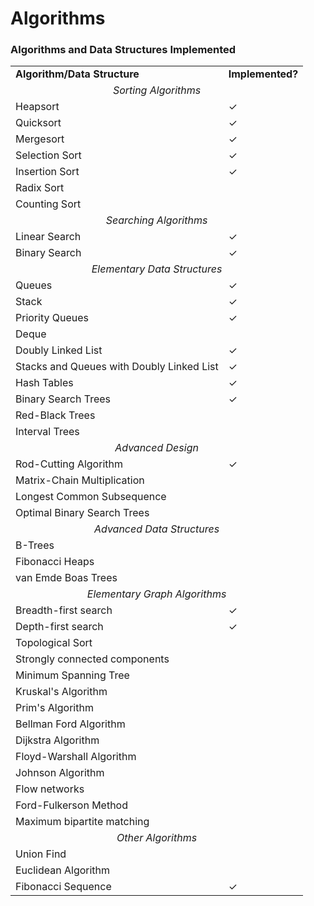 # Algorithms
### Algorithms and Data Structures Implemented

<table>
    <tr>
        <td><b>Algorithm/Data Structure</b></td>
        <td><b>Implemented?</b></td>
    </tr>
    <tr>
        <td colspan="2" align="center"><i>Sorting Algorithms</i></td>
    </tr>
    <tr>
        <td>Heapsort</td>
        <td>✓</td>
    </tr>
    <tr>
        <td>Quicksort</td>
        <td>✓</td>
    </tr>
    <tr>
        <td>Mergesort</td>
        <td>✓</td>
    </tr>
    <tr>
        <td>Selection Sort</td>
        <td>✓</td>
    </tr>
    <tr>
        <td>Insertion Sort</td>
        <td>✓</td>
    </tr>
    <tr>
        <td>Radix Sort</td>
        <td>&nbsp;</td>
    </tr>
    <tr>
        <td>Counting Sort</td>
        <td>&nbsp;</td>
    </tr>
    <tr>
        <td colspan="2" align="center"><i>Searching Algorithms</i></td>
    </tr>
    <tr>
        <td>Linear Search</td>
        <td>✓</td>
    </tr>
    <tr>
        <td>Binary Search</td>
        <td>✓</td>
    </tr>
    <tr>
        <td colspan="2" align="center"><i>Elementary Data Structures</i></td>
    </tr>
    <tr>
        <td>Queues</td>
        <td>✓</td>
    </tr>
    <tr>
        <td>Stack</td>
        <td>✓</td>
    </tr>
    <tr>
        <td>Priority Queues</td>
        <td>✓</td>
    </tr>
    <tr>
        <td>Deque</td>
        <td>&nbsp;</td>
    </tr>
    <tr>
        <td>Doubly Linked List</td>
        <td>✓</td>
    </tr>
    <tr>
        <td>Stacks and Queues with Doubly Linked List</td>
        <td>✓</td>
    </tr>
    <tr>
        <td>Hash Tables</td>
        <td>✓</td>
    </tr>
    <tr>
        <td>Binary Search Trees</td>
        <td>✓</td>
    </tr>
    <tr>
        <td>Red-Black Trees</td>
        <td>&nbsp;</td>
    </tr>
    <tr>
        <td>Interval Trees</td>
        <td>&nbsp;</td>
    </tr>
    <tr>
        <td colspan="2" align="center"><i>Advanced Design</i></td>
    </tr>
    <tr>
        <td>Rod-Cutting Algorithm</td>
        <td>✓</td>
    </tr>
    <tr>
        <td>Matrix-Chain Multiplication</td>
        <td>&nbsp;</td>
    </tr>
    <tr>
        <td>Longest Common Subsequence</td>
        <td>&nbsp;</td>
    </tr>
    <tr>
        <td>Optimal Binary Search Trees</td>
        <td>&nbsp;</td>
    </tr>
    <tr>
        <td colspan="2" align="center"><i>Advanced Data Structures</i></td>
    </tr>
    <tr>
        <td>B-Trees</td>
        <td>&nbsp;</td>
    </tr>
    <tr>
        <td>Fibonacci Heaps</td>
        <td>&nbsp;</td>
    </tr>
    <tr>
        <td>van Emde Boas Trees</td>
        <td>&nbsp;</td>
    </tr>
    <tr>
        <td colspan="2" align="center"><i>Elementary Graph Algorithms</i></td>
    </tr>
    <tr>
        <td>Breadth-first search</td>
        <td>✓</td>
    </tr>
    <tr>
        <td>Depth-first search</td>
        <td>✓</td>
    </tr>
    <tr>
        <td>Topological Sort</td>
        <td>&nbsp;</td>
    </tr>
    <tr>
        <td>Strongly connected components</td>
        <td>&nbsp;</td>
    </tr>
    <tr>
        <td>Minimum Spanning Tree</td>
        <td>&nbsp;</td>
    </tr>
    <tr>
        <td>Kruskal's Algorithm</td>
        <td>&nbsp;</td>
    </tr>
    <tr>
        <td>Prim's Algorithm</td>
        <td>&nbsp;</td>
    </tr>
    <tr>
        <td>Bellman Ford Algorithm</td>
        <td>&nbsp;</td>
    </tr>
    <tr>
        <td>Dijkstra Algorithm</td>
        <td>&nbsp;</td>
    </tr>
    <tr>
        <td>Floyd-Warshall Algorithm</td>
        <td>&nbsp;</td>
    </tr>
    <tr>
        <td>Johnson Algorithm</td>
        <td>&nbsp;</td>
    </tr>
    <tr>
        <td>Flow networks</td>
        <td>&nbsp;</td>
    </tr>
    <tr>
        <td>Ford-Fulkerson Method</td>
        <td>&nbsp;</td>
    </tr>
    <tr>
        <td>Maximum bipartite matching</td>
        <td>&nbsp;</td>
    </tr>
    <tr>
        <td colspan="2" align="center"><i>Other Algorithms</i></td>
    </tr>
    <tr>
        <td>Union Find</td>
        <td>&nbsp;</td>
    </tr>
    <tr>
        <td>Euclidean Algorithm</td>
        <td>&nbsp;</td>
    </tr>
    <tr>
        <td>Fibonacci Sequence</td>
        <td>✓</td>
    </tr>
</table>